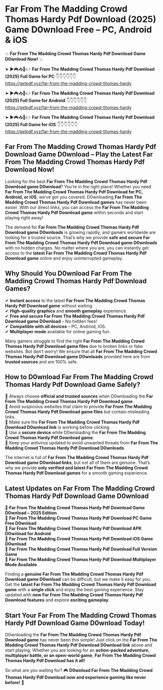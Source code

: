 # Far From The Madding Crowd Thomas Hardy Pdf Download (2025) Game D0wnload Free – PC, Android & iOS

💥 **Far From The Madding Crowd Thomas Hardy Pdf Download Game D0wnload Now!** 💥  

➤ ►🎮📥📱👉 **Far From The Madding Crowd Thomas Hardy Pdf Download (2025) Full Game for PC** 👇👇👇👇👇👇  
https://getpdf.xyz/far-from-the-madding-crowd-thomas-hardy  

➤ ►🎮📥📱👉 **Far From The Madding Crowd Thomas Hardy Pdf Download (2025) Full Game for Android** 👇👇👇👇👇👇  
https://getpdf.xyz/far-from-the-madding-crowd-thomas-hardy  

➤ ►🎮📥📱👉 **Far From The Madding Crowd Thomas Hardy Pdf Download (2025) Full Game for iOS** 👇👇👇👇👇👇  
https://getpdf.xyz/far-from-the-madding-crowd-thomas-hardy  

## Far From The Madding Crowd Thomas Hardy Pdf Download Game D0wnload – Play the Latest Far From The Madding Crowd Thomas Hardy Pdf Download Now!

Looking for the best **Far From The Madding Crowd Thomas Hardy Pdf Download game D0wnload**? You’re in the right place! Whether you need **Far From The Madding Crowd Thomas Hardy Pdf Download for PC, Android, or iOS**, we’ve got you covered. D0wnloading **Far From The Madding Crowd Thomas Hardy Pdf Download games** has never been easier. With our direct links, you can access the **Far From The Madding Crowd Thomas Hardy Pdf Download game** within seconds and start playing right away!  

The demand for **Far From The Madding Crowd Thomas Hardy Pdf Download game D0wnloads** is growing rapidly, and gamers worldwide are looking for a trusted source. That’s why we provide **safe and secure Far From The Madding Crowd Thomas Hardy Pdf Download game D0wnloads** with no hidden charges. No matter where you are, you can instantly get access to the **latest Far From The Madding Crowd Thomas Hardy Pdf Download game** online and enjoy uninterrupted gameplay.  

## **Why Should You D0wnload Far From The Madding Crowd Thomas Hardy Pdf Download Games?**  

✔ **Instant access** to the latest **Far From The Madding Crowd Thomas Hardy Pdf Download game** without waiting.  
✔ **High-quality graphics** and **smooth gameplay** experience.  
✔ **Free and secure Far From The Madding Crowd Thomas Hardy Pdf Download game D0wnload** – No hidden fees!  
✔ **Compatible with all devices** – PC, Android, iOS.  
✔ **Multiplayer mode** available for online gaming fun.  

Many gamers struggle to find the right **Far From The Madding Crowd Thomas Hardy Pdf Download game files** due to broken links or fake websites. But don’t worry! We ensure that all **Far From The Madding Crowd Thomas Hardy Pdf Download game D0wnloads** provided here are from **trusted sources** and are 100% safe.  

## **How to D0wnload Far From The Madding Crowd Thomas Hardy Pdf Download Game Safely?**  

📌 Always choose **official and trusted sources** when D0wnloading the **Far From The Madding Crowd Thomas Hardy Pdf Download game**.  
📌 Avoid suspicious websites that claim to provide **Far From The Madding Crowd Thomas Hardy Pdf Download game files** but contain misleading links.  
📌 Make sure the **Far From The Madding Crowd Thomas Hardy Pdf Download D0wnload link** is working before clicking.  
📌 Use a **secure device** while D0wnloading the **Far From The Madding Crowd Thomas Hardy Pdf Download game**.  
📌 Keep your antivirus updated to avoid unwanted threats from **Far From The Madding Crowd Thomas Hardy Pdf Download D0wnloads**.  

The internet is full of **Far From The Madding Crowd Thomas Hardy Pdf Download game D0wnload links**, but not all of them are genuine. That’s why we provide **only verified and latest Far From The Madding Crowd Thomas Hardy Pdf Download games** for a smooth gaming experience.  

## **Latest Updates on Far From The Madding Crowd Thomas Hardy Pdf Download Game D0wnload**  

🔹 **Far From The Madding Crowd Thomas Hardy Pdf Download Game D0wnload – 2025 Edition**  
🔹 **Far From The Madding Crowd Thomas Hardy Pdf Download PC Game Free D0wnload**  
🔹 **Far From The Madding Crowd Thomas Hardy Pdf Download APK D0wnload for Android**  
🔹 **Far From The Madding Crowd Thomas Hardy Pdf Download iOS Game D0wnload**  
🔹 **Far From The Madding Crowd Thomas Hardy Pdf Download Full Version Game**  
🔹 **Far From The Madding Crowd Thomas Hardy Pdf Download Multiplayer Mode Available**  

Finding a **genuine Far From The Madding Crowd Thomas Hardy Pdf Download game D0wnload** can be difficult, but we make it easy for you. Get the **latest Far From The Madding Crowd Thomas Hardy Pdf Download game** with a **single click** and enjoy the best gaming experience. Stay updated with **new Far From The Madding Crowd Thomas Hardy Pdf Download features** and explore **exciting gameplay**.  

## **Start Your Far From The Madding Crowd Thomas Hardy Pdf Download Game D0wnload Today!**  

D0wnloading the **Far From The Madding Crowd Thomas Hardy Pdf Download game** has never been this simple! Just click on the **Far From The Madding Crowd Thomas Hardy Pdf Download D0wnload link** above and start playing. Whether you are looking for an **action-packed adventure, multiplayer battle, or an open-world game**, **Far From The Madding Crowd Thomas Hardy Pdf Download has it all!**  

So what are you waiting for? 🎮 **D0wnload Far From The Madding Crowd Thomas Hardy Pdf Download now and experience gaming like never before!** 🚀  